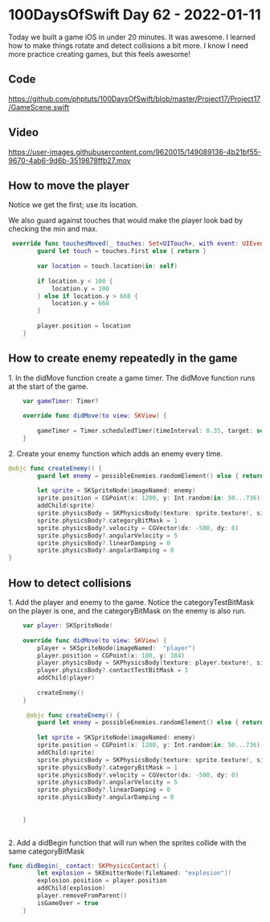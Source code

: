 # 100DaysOfSwift Day 62 - 2022-01-11

Today we built a game iOS in under 20 minutes.  It was awesome.  I learned how to make things rotate and detect collisions a bit more.  I know I need more practice creating games, but this feels awesome!

## Code

https://github.com/phptuts/100DaysOfSwift/blob/master/Project17/Project17/GameScene.swift

## Video

https://user-images.githubusercontent.com/9620015/149089136-4b21bf55-9670-4ab6-9d6b-3519878ffb27.mov

## How to move the player

Notice we get the first; use its location.

We also guard against touches that would make the player look bad by checking the min and max.

```swift
 override func touchesMoved(_ touches: Set<UITouch>, with event: UIEvent?) {
        guard let touch = touches.first else { return }
        
        var location = touch.location(in: self)
        
        if location.y < 100 {
            location.y = 100
        } else if location.y > 668 {
            location.y = 668
        }
        
        player.position = location
    }
```

##  How to create enemy repeatedly in the game

1\. In the didMove function create a game timer.  The didMove function runs at the start of the game.

```swift
    var gameTimer: Timer?
    
    override func didMove(to view: SKView) {
        
        gameTimer = Timer.scheduledTimer(timeInterval: 0.35, target: self, selector: #selector(createEnemy), userInfo: nil, repeats: true)
    }
```

2\. Create your enemy function which adds an enemy every time.

```swift
@objc func createEnemy() {
        guard let enemy = possibleEnemies.randomElement() else { return }
        
        let sprite = SKSpriteNode(imageNamed: enemy)
        sprite.position = CGPoint(x: 1200, y: Int.random(in: 50...736))
        addChild(sprite)
        sprite.physicsBody = SKPhysicsBody(texture: sprite.texture!, size: sprite.size)
        sprite.physicsBody?.categoryBitMask = 1
        sprite.physicsBody?.velocity = CGVector(dx: -500, dy: 0)
        sprite.physicsBody?.angularVelocity = 5
        sprite.physicsBody?.linearDamping = 0
        sprite.physicsBody?.angularDamping = 0
}
```

## How to detect collisions

1\. Add the player and enemy to the game.  Notice the categoryTestBitMask on the player is one, and the categoryBitMask on the enemy is also run.

```swift
    var player: SKSpriteNode!
       
    override func didMove(to view: SKView) {     
        player = SKSpriteNode(imageNamed:  "player")
        player.position = CGPoint(x: 100, y: 384)
        player.physicsBody = SKPhysicsBody(texture: player.texture!, size: player.size)
        player.physicsBody?.contactTestBitMask = 1
        addChild(player)
        
        createEnemy()
    }
    
     @objc func createEnemy() {
        guard let enemy = possibleEnemies.randomElement() else { return }
        
        let sprite = SKSpriteNode(imageNamed: enemy)
        sprite.position = CGPoint(x: 1200, y: Int.random(in: 50...736))
        addChild(sprite)
        sprite.physicsBody = SKPhysicsBody(texture: sprite.texture!, size: sprite.size)
        sprite.physicsBody?.categoryBitMask = 1
        sprite.physicsBody?.velocity = CGVector(dx: -500, dy: 0)
        sprite.physicsBody?.angularVelocity = 5
        sprite.physicsBody?.linearDamping = 0
        sprite.physicsBody?.angularDamping = 0
        
        
    }
    

```

2\. Add a didBegin function that will run when the sprites collide with the same categoryBitMask

```swift
func didBegin(_ contact: SKPhysicsContact) {
        let explosion = SKEmitterNode(fileNamed: "explosion")!
        explosion.position = player.position
        addChild(explosion)
        player.removeFromParent()
        isGameOver = true
    }
```
